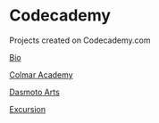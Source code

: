 # Codecademy
 Projects created on Codecademy.com

[Bio](https://tiffin-filion.github.io/Codecademy/Bio/index.html)

[Colmar Academy](https://github.com/tiffin-filion/Codecademy/Colmar&20Academy/index.html)

[Dasmoto Arts](https://tiffin-filion.github.io/Codecademy/Dasmoto%20Arts/index.html)

[Excursion](https://tiffin-filion.github.io/Codecademy/Excursion/index.html)
